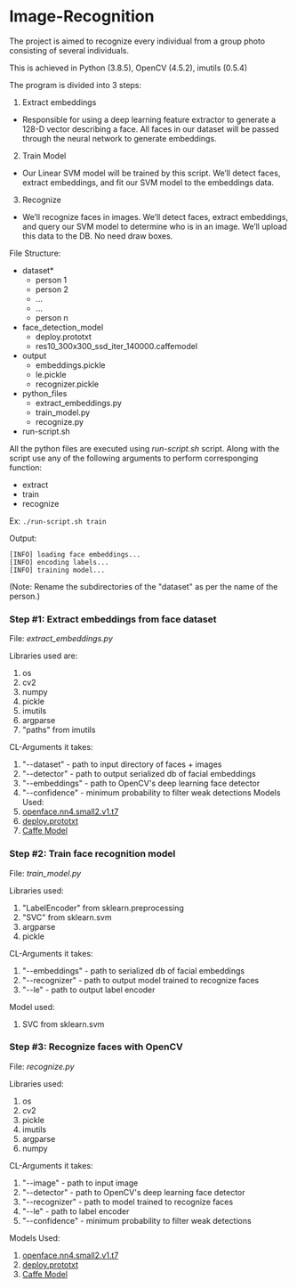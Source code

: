 # Image-Recognition

The project is aimed to recognize every individual from a group photo consisting of several individuals.

This is achieved in Python (3.8.5), OpenCV (4.5.2), imutils (0.5.4)

The program is divided into 3 steps:

1. Extract embeddings
* Responsible for using a deep learning feature extractor to generate a 128-D vector describing a face. All faces in our dataset will be passed through the neural network to generate embeddings.
2. Train Model
* Our Linear SVM model will be trained by this script. We’ll detect faces, extract embeddings, and fit our SVM model to the embeddings data.
3. Recognize
* We’ll recognize faces in images. We’ll detect faces, extract embeddings, and query our SVM model to determine who is in an image. We’ll upload this data to the DB. No need draw boxes.

File Structure:
* dataset*
    * person 1
    * person 2
    * ...
    * ...
    * person n
* face_detection_model
    * deploy.prototxt
    * res10_300x300_ssd_iter_140000.caffemodel
* output
    * embeddings.pickle
    * le.pickle
    * recognizer.pickle
* python_files
    * extract_embeddings.py
    * train_model.py
    * recognize.py
* run-script.sh

All the python files are executed using <em>run-script.sh</em> script. Along with the script use any of the following arguments to perform corresponging function:
* extract
* train
* recognize

Ex: `./run-script.sh train`

Output:
```
[INFO] loading face embeddings...
[INFO] encoding labels...
[INFO] training model...
```

(Note: Rename the subdirectories of the "dataset" as per the name of the person.)

### Step #1: Extract embeddings from face dataset

File: <em>extract_embeddings.py</em>

Libraries used are:

1. os
2. cv2
3. numpy
4. pickle
5. imutils
6. argparse
7. "paths" from imutils

CL-Arguments it takes:
1. "--dataset" - path to input directory of faces + images
2. "--detector" - path to output serialized db of facial embeddings
3. "--embeddings" - path to OpenCV's deep learning face detector
4. "--confidence" - minimum probability to filter weak detections
Models Used:
1. [openface.nn4.small2.v1.t7](https://github.com/pyannote/pyannote-data/blob/master/openface.nn4.small2.v1.t7)
2. [deploy.prototxt](https://github.com/opencv/opencv/blob/master/samples/dnn/face_detector/deploy.prototxt)
3. [Caffe Model](https://github.com/gopinath-balu/computer_vision/blob/master/CAFFE_DNN/res10_300x300_ssd_iter_140000.caffemodel)

### Step #2: Train face recognition model

File: <em>train_model.py</em>

Libraries used:
1. "LabelEncoder" from sklearn.preprocessing
2. "SVC" from sklearn.svm
3. argparse
4. pickle

CL-Arguments it takes:
1. "--embeddings" - path to serialized db of facial embeddings
2. "--recognizer" - path to output model trained to recognize faces
3. "--le" - path to output label encoder

Model used:
1) SVC from sklearn.svm

### Step #3: Recognize faces with OpenCV

File: <em>recognize.py</em>

Libraries used:
1. os
2. cv2
3. pickle
4. imutils
5. argparse
6. numpy

CL-Arguments it takes:
1. "--image" - path to input image
2. "--detector" - path to OpenCV's deep learning face detector
3. "--recognizer" - path to model trained to recognize faces
4. "--le" - path to label encoder
5. "--confidence" - minimum probability to filter weak detections

Models Used:
1. [openface.nn4.small2.v1.t7](https://github.com/pyannote/pyannote-data/blob/master/openface.nn4.small2.v1.t7)
2. [deploy.prototxt](https://github.com/opencv/opencv/blob/master/samples/dnn/face_detector/deploy.prototxt)
3. [Caffe Model](https://github.com/gopinath-balu/computer_vision/blob/master/CAFFE_DNN/res10_300x300_ssd_iter_140000.caffemodel)
